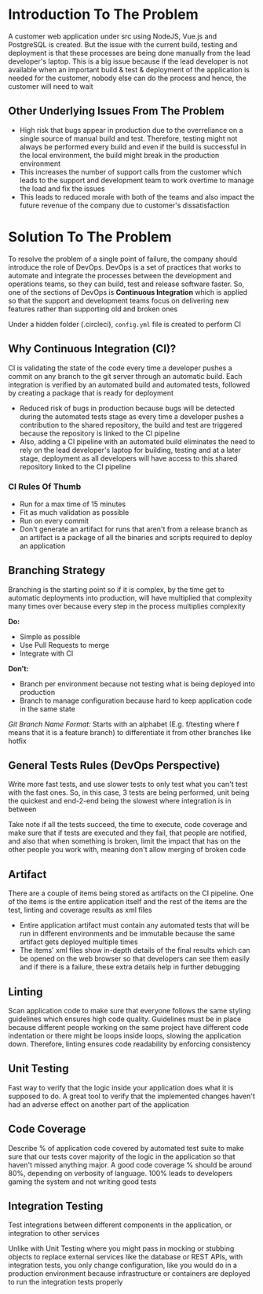 # Introduction To The Problem

A customer web application under src using NodeJS, Vue.js and PostgreSQL is created. But the issue with the current build, testing and deployment is that these processes are being done manually from the lead developer's laptop. This is a big issue because if the lead developer is not available when an important build & test & deployment of the application is needed for the customer, nobody else can do the process and hence, the customer will need to wait 

## Other Underlying Issues From The Problem

- High risk that bugs appear in production due to the overreliance on a single source of manual build and test. Therefore, testing might not always be performed every build and even if the build is successful in the local environment, the build might break in the production environment
- This increases the number of support calls from the customer which leads to the support and development team to work overtime to manage the load and fix the issues
- This leads to reduced morale with both of the teams and also impact the future revenue of the company due to customer's dissatisfaction

# Solution To The Problem

To resolve the problem of a single point of failure, the company should introduce the role of DevOps. DevOps is a set of practices that works to automate and integrate the processes between the development and operations teams, so they can build, test and release software faster. So, one of the sections of DevOps is **Continuous Integration** which is applied so that the support and development teams focus on delivering new features rather than supporting old and broken ones

Under a hidden folder (.circleci), `config.yml` file is created to perform CI

## Why Continuous Integration (CI)?

CI is validating the state of the code every time a developer pushes a commit on any branch to the git server through an automatic build. Each integration is verified by an automated build and automated tests, followed by creating a package that is ready for deployment
- Reduced risk of bugs in production because bugs will be detected during the automated tests stage as every time a developer pushes a contribution to the shared repository, the build and test are triggered because the repository is linked to the CI pipeline
- Also, adding a CI pipeline with an automated build eliminates the need to rely on the lead developer's laptop for building, testing and at a later stage, deployment as all developers will have access to this shared repository linked to the CI pipeline

### CI Rules Of Thumb
- Run for a max time of 15 minutes
- Fit as much validation as possible
- Run on every commit
- Don't generate an artifact for runs that aren't from a release branch as an artifact is a package of all the binaries and scripts required to deploy an application

## Branching Strategy
Branching is the starting point so if it is complex, by the time get to automatic deployments into production, will have multiplied that complexity many times over because every step in the process multiplies complexity

**Do:**
- Simple as possible 
- Use Pull Requests to merge
- Integrate with CI

**Don't:**
- Branch per environment because not testing what is being deployed into production
- Branch to manage configuration because hard to keep application code in the same state

*Git Branch Name Format:* Starts with an alphabet (E.g. f/testing where f means that it is a feature branch) to differentiate it from other branches like hotfix

## General Tests Rules (DevOps Perspective)
Write more fast tests, and use slower tests to only test what you can't test with the fast ones. So, in this case, 3 tests are being performed, unit being the quickest and end-2-end being the slowest where integration is in between

Take note if all the tests succeed, the time to execute, code coverage and make sure that if tests are executed and they fail, that people are notified, and also that when something is broken, limit the impact that has on the other people you work with, meaning don't allow merging of broken code

## Artifact
There are a couple of items being stored as artifacts on the CI pipeline. One of the items is the entire application itself and the rest of the items are the test, linting and coverage results as xml files

- Entire application artifact must contain any automated tests that will be run in different environments and be immutable because the same artifact gets deployed multiple times
- The items' xml files show in-depth details of the final results which can be opened on the web browser so that developers can see them easily and if there is a failure, these extra details help in further debugging

## Linting
Scan application code to make sure that everyone follows the same styling guidelines which ensures high code quality. Guidelines must be in place because different people working on the same project have different code indentation or there might be loops inside loops, slowing the application down. Therefore, linting ensures code readability by enforcing consistency

## Unit Testing 
Fast way to verify that the logic inside your application does what it is supposed to do. A great tool to verify that the implemented changes haven't had an adverse effect on another part of the application

## Code Coverage
Describe % of application code covered by automated test suite to make sure that our tests cover majority of the logic in the application so that haven't missed anything major. A good code coverage % should be around 80%, depending on verbosity of language. 100% leads to developers gaming the system and not writing good tests

## Integration Testing
Test integrations between different components in the application, or integration to other services

Unlike with Unit Testing where you might pass in mocking or stubbing objects to replace external services like the database or REST APIs, with integration tests, you only change configuration, like you would do in a production environment because infrastructure or containers are deployed to run the integration tests properly
